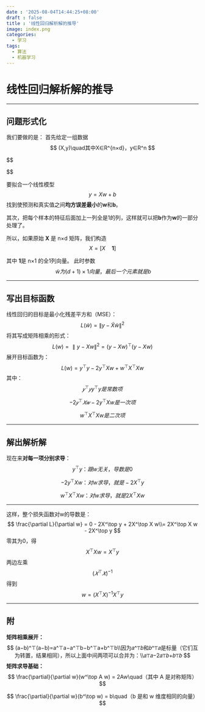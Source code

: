 ```yaml
---
date : '2025-08-04T14:44:25+08:00'
draft : false
title : '线性回归解析解的推导'
image: index.png
categories:
  - 学习
tags:
  - 算法
  - 机器学习
---
```

# 线性回归解析解的推导

---

## 问题形式化

我们要做的是：
首先给定一组数据
$$
(X,y)\quad其中X∈R^{n×d}，y∈R^n
$$

$$

$$


要拟合一个线性模型 
$$
y=Xw+b
$$
找到使预测和真实值之间**均方误差最小**的**w**和**b**。



其次，把每个样本的特征后面加上一列全是1的列，这样就可以把**b**作为**w**的一部分处理了。

所以，如果原始 **X** 是 n×d 矩阵，我们构造
$$
{X} = [X \quad \mathbf{1}]
$$


其中 **1**是 n×1 的全1列向量。
此时参数 
$$
~\tilde{w} 为(d+1) \times 1向量，最后一个元素就是b
$$

---

## 写出目标函数

线性回归的目标是最小化残差平方和（MSE）：
$$
L(\tilde{w}) = \| y - \tilde{X}\tilde{w} \|^2
$$
将其写成矩阵相乘的形式：
$$
L(w)=∥y−Xw∥^2=(y−Xw) ^⊤(y−Xw)
$$
展开目标函数为：
$$
L(w)=y^⊤y−2y^⊤Xw+w^⊤X^⊤Xw
$$
其中：
$$
𝑦^⊤𝑦y^⊤y 是常数项
$$

$$
−2𝑦^⊤𝑋𝑤−2y^⊤Xw 是一次项
$$

$$
w^⊤X^⊤Xw 是二次项
$$

---

## 解出解析解

现在来**对每一项分别求导**：
$$
y^\top y：跟w无关，导数是0
$$

$$
-2y^\top Xw：对w求导，就是-2X^\top y
$$

$$
w^\top X^\top Xw ：对w求导，就是 2X^\top X w
$$



------

这样，整个损失函数对w的导数是：
$$
\frac{\partial L}{\partial w} = 0 - 2X^\top y + 2X^\top X w\\= 2X^\top X w - 2X^\top y
$$
零其为0，得
$$
X^⊤Xw=X^⊤y
$$
两边左乘
$$
(𝑋^⊤𝑋)^{−1}
$$
得到
$$
w=(X^⊤X)^{−1}X^⊤y
$$

---

## 附

**矩阵相乘展开：**
$$
(a−b)^⊤(a−b)=a^⊤a−a^⊤b−b^⊤a+b^⊤b\\因为𝑎^⊤𝑏和𝑏^⊤𝑎是标量（它们互为转置，结果相同），所以上面中间两项可以合并为：\\𝑎⊤𝑎−2𝑎⊤𝑏+𝑏⊤𝑏
$$
**矩阵求导基础：**
$$
\frac{\partial}{\partial w}(w^\top A w) = 2Aw\quad（其中 A 是对称矩阵）
$$

$$
\frac{\partial}{\partial w}(b^\top w) = b\quad（b 是和 w 维度相同的向量）
$$

